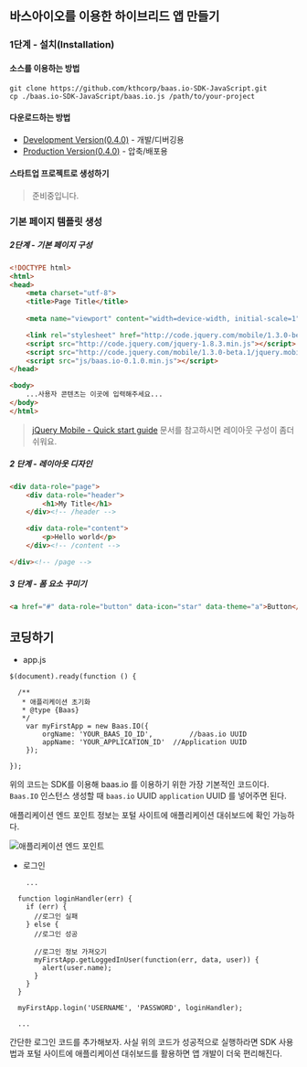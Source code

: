 ## 바스아이오를 이용한 하이브리드 앱 만들기

### 1단계 - 설치(Installation)

#### 소스를 이용하는 방법
``` 
git clone https://github.com/kthcorp/baas.io-SDK-JavaScript.git
cp ./baas.io-SDK-JavaScript/baas.io.js /path/to/your-project
```

#### 다운로드하는 방법 
* [Development Version(0.4.0)](./baas.io-SDK-JavaScript/blob/devel/baas.io.js)	- 개발/디버깅용
* [Production Version(0.4.0)](./baas.io-SDK-JavaScript/blob/devel/baas.io.min.js) - 압축/배포용

#### 스타트업 프로젝트로 생성하기
> 준비중입니다.

### 기본 페이지 템플릿 생성

##### 2단계 - 기본 페이지 구성

``` html
<!DOCTYPE html> 
<html> 
<head> 
	<meta charset="utf-8">
	<title>Page Title</title> 
	
	<meta name="viewport" content="width=device-width, initial-scale=1"> 

	<link rel="stylesheet" href="http://code.jquery.com/mobile/1.3.0-beta.1/jquery.mobile-1.3.0-beta.1.min.css" />
	<script src="http://code.jquery.com/jquery-1.8.3.min.js"></script>
	<script src="http://code.jquery.com/mobile/1.3.0-beta.1/jquery.mobile-1.3.0-beta.1.min.js"></script>
	<script src="js/baas.io-0.1.0.min.js"></script>
</head> 

<body> 
	...사용자 콘텐츠는 이곳에 입력해주세요...
</body>
</html>
```

>[ jQuery Mobile - Quick start guide](http://jquerymobile.com/demos/1.3.0-beta.1/docs/about/getting-started.html) 문서를 참고하시면 레이아웃 구성이 좀더 쉬워요.

##### 2 단계 - 레이아웃 디자인

``` html
<div data-role="page">
	<div data-role="header">
		<h1>My Title</h1>
	</div><!-- /header -->

	<div data-role="content">	
		<p>Hello world</p>		
	</div><!-- /content -->

</div><!-- /page -->
```

##### 3 단계 - 폼 요소 꾸미기

``` html
<a href="#" data-role="button" data-icon="star" data-theme="a">Button</a>
```

## 코딩하기

* app.js

```
$(document).ready(function () {

  /**
   * 애플리케이션 초기화
   * @type {Baas}
   */
	var myFirstApp = new Baas.IO({
		orgName: 'YOUR_BAAS_IO_ID',			//baas.io UUID
		appName: 'YOUR_APPLICATION_ID'	//Application UUID
	});

});
```

위의 코드는 SDK를 이용해 baas.io 를 이용하기 위한 가장 기본적인 코드이다. 
`Baas.IO` 인스턴스 생성할 때 `baas.io` UUID `application` UUID 를 넣어주면 된다.

애플리케이션 엔드 포인트 정보는 포털 사이트에 애플리케이션 대쉬보드에 확인 가능하다.

![애플리케이션 엔드 포인트](https://raw.github.com/kthcorp/baas.io-SDK-JavaScript/devel/docs/_assets/endpoint.png)

* 로그인

```
	...

  function loginHandler(err) {
    if (err) {
      //로그인 실패
    } else {
      //로그인 성공
      
      //로그인 정보 가져오기
      myFirstApp.getLoggedInUser(function(err, data, user)) {
        alert(user.name);
      }
    }
  }

  myFirstApp.login('USERNAME', 'PASSWORD', loginHandler);
  
  ...
```

간단한 로그인 코드를 추가해보자.  사실 위의 코드가 성공적으로 실행하라면 SDK 사용법과 포털 사이트에 애플리케이션 대쉬보드를 활용하면 앱 개발이 더욱 편리해진다.